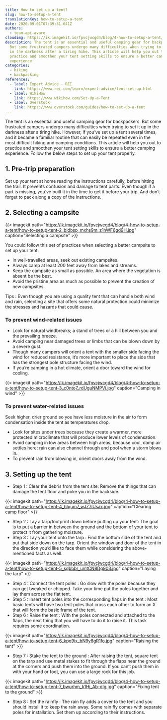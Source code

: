 ```yaml
---
title: How to set up a tent?
slug: how-to-setup-a-tent
translationKey: how-to-setup-a-tent
date: 2020-09-01T07:39:31.041Z
authors:
  - team-api-avare
cloudimg: https://ik.imagekit.io/fpvcjwcgd4/blog/4-how-to-setup-a-tent/how-to-setup-tent-1_uihebd_8KjxcAz9zSq.jpg
description: The tent is an essential and useful camping gear for backpackers.
  But some frustrated campers undergo many difficulties when trying to set it up
  in the darkness after a tiring hike. This article will help you out to
  practice and smoothen your tent setting skills to ensure a better camping
  experience.
categories:
  - hiking
  - backpacking
references:
  - label: Expert Advice - REI
    link: https://www.rei.com/learn/expert-advice/tent-set-up.html
  - label: WikiHow
    link: https://www.wikihow.com/Set-Up-a-Tent
  - label: Overstock
    link: https://www.overstock.com/guides/how-to-set-up-a-tent
---
```

The tent is an essential and useful camping gear for backpackers. But some frustrated campers undergo many difficulties when trying to set it up in the darkness after a tiring hike. However, if you’ve set up a tent several times, and it became a familiar routine that can easily be repeated even in the most difficult hiking and camping conditions. This article will help you out to practice and smoothen your tent setting skills to ensure a better camping experience.
Follow the below steps to set up your tent properly.

## 1. Pre-trip preparation

Set up your tent at home reading the instructions carefully, before hitting the trail. It prevents confusion and damage to tent parts. Even though if a part is missing, you’ve built it in the time to get it before your trip. And don’t forget to pack along a copy of the instructions.

## 2. Selecting a campsite

{{< imagekit path="https://ik.imagekit.io/fpvcjwcgd4/blog/4-how-to-setup-a-tent/how-to-setup-tent-2_bidbsp_mxhs9m_z1hWF6gd9H.jpg" caption="Selecting a campsite" >}}

You could follow this set of practices when selecting a better campsite to set up your tent.

* In well-travelled areas, seek out existing campsites.
* Always camp at least 200 feet away from lakes and streams.
* Keep the campsite as small as possible. An area where the vegetation is absent be the best.
* Avoid the pristine area as much as possible to prevent the creation of new campsites.

Tips : Even though you are using a quality tent that can handle both wind and rain, selecting a site that offers some natural protection could minimize the stresses and hazards that could cause.

### To prevent wind-related issues

* Look for natural windbreaks; a stand of trees or a hill between you and the prevailing breeze.
* Avoid camping near damaged trees or limbs that can be blown down by a severe gust.
* Though many campers will orient a tent with the smaller side facing the wind for reduced resistance, it’s more important to place the side that has the strongest pole structure facing the wind.
* If you’re camping in a hot climate, orient a door toward the wind for cooling.

{{< imagekit path="https://ik.imagekit.io/fpvcjwcgd4/blog/4-how-to-setup-a-tent/how-to-setup-tent-3_c0nto7_rdUguNMPVi.jpg" caption="Camping in wind" >}}

### To prevent water-related issues

Seek higher, drier ground so you have less moisture in the air to form condensation inside the tent as temperatures drop.

* Look for sites under trees because they create a warmer, more protected microclimate that will produce lower levels of condensation.
* Avoid camping in low areas between high areas, because cool, damp air settles here; rain can also channel through and pool when a storm blows in.
* To prevent rain from blowing in, orient doors away from the wind.

## 3. Setting up the tent

* Step 1 : Clear the debris from the tent site: Remove the things that can damage the tent floor and poke you in the backside.

{{< imagekit path="https://ik.imagekit.io/fpvcjwcgd4/blog/4-how-to-setup-a-tent/how-to-setup-tent-4_hlqum7_wJZ7iUsax.jpg" caption="Clearing camp floor" >}}

* Step 2 : Lay a tarp/footprint down before putting up your tent: The goal is to put a barrier in between the ground and the bottom of your tent to protect it from gathering moisture.
* Step 3 : Lay your tent onto the tarp : Find the bottom side of the tent and put that side down on the tarp. Orient the window and door of the tent in the direction you’d like to face them while considering the above-mentioned facts as well.

{{< imagekit path="https://ik.imagekit.io/fpvcjwcgd4/blog/4-how-to-setup-a-tent/how-to-setup-tent-5_sgbbbr_umtCN8Dg903.jpg" caption="Laying the tarp" >}}

* Step 4 : Connect the tent poles : Go slow with the poles because they can get tweaked or chipped. Take your time put the poles together and lay them across the flat tent.
* Step 5 : Insert tent poles into the corresponding flaps in the tent : Most basic tents will have two tent poles that cross each other to form an X that will form the basic frame of the tent.
* Step 6 : Raise the tent : With the poles connected and attached to the flaps, the next thing that you will have to do it to raise it. This task requires some coordination.

{{< imagekit path="https://ik.imagekit.io/fpvcjwcgd4/blog/4-how-to-setup-a-tent/how-to-setup-tent-6_kpo9ix_bN9y6gR1fo.jpg" caption="Raising the tent" >}}

* Step 7 : Stake the tent to the ground : After raising the tent, square tent on the tarp and use metal stakes to fit through the flaps near the ground at the corners and push them into the ground. If you can’t push them in with your hand or foot, you can use a large rock for this job.

{{< imagekit path="https://ik.imagekit.io/fpvcjwcgd4/blog/4-how-to-setup-a-tent/how-to-setup-tent-7_bwurhm_k1Hj_Ab-dIg.jpg" caption="Fixing tent to the ground" >}}

* Step 8 : Set the rainfly : The rain fly adds a cover to the tent and you should install it to keep the rain away. Some rain fly comes with separate poles for installation. Set them up according to their instructions.